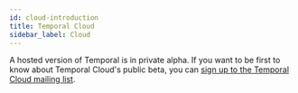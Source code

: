 ```yaml
---
id: cloud-introduction
title: Temporal Cloud
sidebar_label: Cloud
---
```


A hosted version of Temporal is in private alpha. If you want to be first to know about Temporal Cloud's public beta, you can [sign up to the Temporal Cloud mailing list](http://eepurl.com/hhcaaX).
